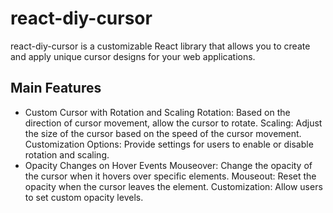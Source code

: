 # react-diy-cursor
react-diy-cursor is a customizable React library that allows you to create and apply unique cursor designs for your web applications.

## Main Features
- Custom Cursor with Rotation and Scaling
       Rotation: Based on the direction of cursor movement, allow the cursor to rotate.
       Scaling: Adjust the size of the cursor based on the speed of the cursor movement.
       Customization Options: Provide settings for users to enable or disable rotation and scaling.
- Opacity Changes on Hover Events
       Mouseover: Change the opacity of the cursor when it hovers over specific elements.
       Mouseout: Reset the opacity when the cursor leaves the element.
       Customization: Allow users to set custom opacity levels.
